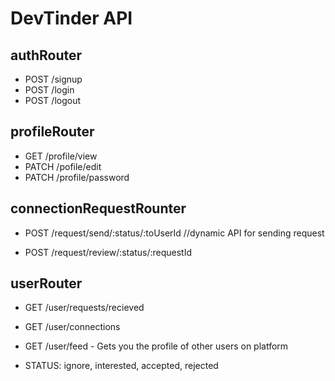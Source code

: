 # DevTinder API

## authRouter
- POST /signup
- POST /login
- POST /logout

## profileRouter
- GET /profile/view
- PATCH /pofile/edit
- PATCH /profile/password

## connectionRequestRounter
- POST /request/send/:status/:toUserId //dynamic API for sending request
<!-- - POST /request/send/interested/:userId
- POST /request/send/ignored/:userId -->
- POST /request/review/:status/:requestId
<!-- - POST /request/review/accepted/:requestId
- POST /request/review/rejected/:requestId -->

##  userRouter
- GET /user/requests/recieved
- GET /user/connections
- GET /user/feed - Gets you the profile of other users on platform

- STATUS: ignore, interested, accepted, rejected